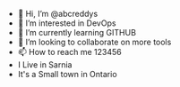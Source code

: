 - 👋 Hi, I’m @abcreddys
- 👀 I’m interested in DevOps
- 🌱 I’m currently learning GITHUB
- 💞️ I’m looking to collaborate on more tools
- 📫 How to reach me 123456
- I Live in Sarnia
- It's a Small town in Ontario
<!---
abcreddys/abcreddys is a ✨ special ✨ repository because its `README.md` (this file) appears on your GitHub profile.
You can click the Preview link to take a look at your changes.
--->
